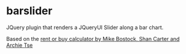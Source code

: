 barslider
=========

JQuery plugin that renders a JQueryUI Slider along a bar chart.

Based on the <a href="http://www.nytimes.com/interactive/2014/upshot/buy-rent-calculator.html" targe="_blank">rent or buy calculator by Mike Bostock, Shan Carter and Archie Tse</a>

